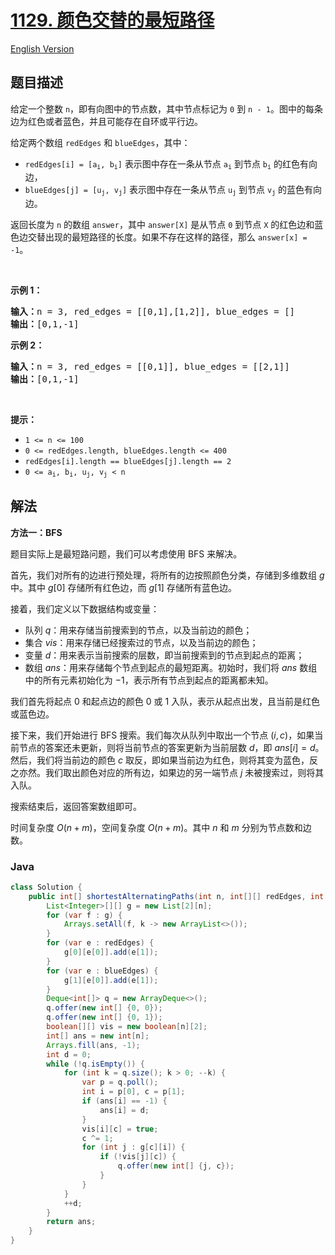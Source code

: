 # [1129. 颜色交替的最短路径](https://leetcode.cn/problems/shortest-path-with-alternating-colors)

[English Version](/solution/1100-1199/1129.Shortest%20Path%20with%20Alternating%20Colors/README_EN.md)

## 题目描述

<!-- 这里写题目描述 -->

<p>给定一个整数 <code>n</code>，即有向图中的节点数，其中节点标记为 <code>0</code> 到 <code>n - 1</code>。图中的每条边为红色或者蓝色，并且可能存在自环或平行边。</p>

<p>给定两个数组&nbsp;<code>redEdges</code>&nbsp;和&nbsp;<code>blueEdges</code>，其中：</p>

<ul>
	<li><code>redEdges[i] = [a<sub>i</sub>, b<sub>i</sub>]</code>&nbsp;表示图中存在一条从节点&nbsp;<code>a<sub>i</sub></code>&nbsp;到节点&nbsp;<code>b<sub>i</sub></code>&nbsp;的红色有向边，</li>
	<li><code>blueEdges[j] = [u<sub>j</sub>, v<sub>j</sub>]</code>&nbsp;表示图中存在一条从节点&nbsp;<code>u<sub>j</sub></code>&nbsp;到节点&nbsp;<code>v<sub>j</sub></code>&nbsp;的蓝色有向边。</li>
</ul>

<p>返回长度为 <code>n</code> 的数组&nbsp;<code>answer</code>，其中&nbsp;<code>answer[X]</code>&nbsp;是从节点&nbsp;<code>0</code>&nbsp;到节点&nbsp;<code>X</code>&nbsp;的红色边和蓝色边交替出现的最短路径的长度。如果不存在这样的路径，那么 <code>answer[x] = -1</code>。</p>

<p>&nbsp;</p>

<p><strong>示例 1：</strong></p>

<pre>
<strong>输入：</strong>n = 3, red_edges = [[0,1],[1,2]], blue_edges = []
<strong>输出：</strong>[0,1,-1]
</pre>

<p><strong>示例 2：</strong></p>

<pre>
<strong>输入：</strong>n = 3, red_edges = [[0,1]], blue_edges = [[2,1]]
<strong>输出：</strong>[0,1,-1]
</pre>

<p>&nbsp;</p>

<p><strong>提示：</strong></p>

<ul>
	<li><code>1 &lt;= n &lt;= 100</code></li>
	<li><code>0 &lt;= redEdges.length,&nbsp;blueEdges.length &lt;= 400</code></li>
	<li><code>redEdges[i].length == blueEdges[j].length == 2</code></li>
	<li><code>0 &lt;= a<sub>i</sub>, b<sub>i</sub>, u<sub>j</sub>, v<sub>j</sub>&nbsp;&lt; n</code></li>
</ul>

## 解法

**方法一：BFS**

题目实际上是最短路问题，我们可以考虑使用 BFS 来解决。

首先，我们对所有的边进行预处理，将所有的边按照颜色分类，存储到多维数组 $g$ 中。其中 $g[0]$ 存储所有红色边，而 $g[1]$ 存储所有蓝色边。

接着，我们定义以下数据结构或变量：

-   队列 $q$：用来存储当前搜索到的节点，以及当前边的颜色；
-   集合 $vis$：用来存储已经搜索过的节点，以及当前边的颜色；
-   变量 $d$：用来表示当前搜索的层数，即当前搜索到的节点到起点的距离；
-   数组 $ans$：用来存储每个节点到起点的最短距离。初始时，我们将 $ans$ 数组中的所有元素初始化为 $-1$，表示所有节点到起点的距离都未知。

我们首先将起点 $0$ 和起点边的颜色 $0$ 或 $1$ 入队，表示从起点出发，且当前是红色或蓝色边。

接下来，我们开始进行 BFS 搜索。我们每次从队列中取出一个节点 $(i, c)$，如果当前节点的答案还未更新，则将当前节点的答案更新为当前层数 $d$，即 $ans[i] = d$。然后，我们将当前边的颜色 $c$ 取反，即如果当前边为红色，则将其变为蓝色，反之亦然。我们取出颜色对应的所有边，如果边的另一端节点 $j$ 未被搜索过，则将其入队。

搜索结束后，返回答案数组即可。

时间复杂度 $O(n + m)$，空间复杂度 $O(n + m)$。其中 $n$ 和 $m$ 分别为节点数和边数。

### **Java**

```java
class Solution {
    public int[] shortestAlternatingPaths(int n, int[][] redEdges, int[][] blueEdges) {
        List<Integer>[][] g = new List[2][n];
        for (var f : g) {
            Arrays.setAll(f, k -> new ArrayList<>());
        }
        for (var e : redEdges) {
            g[0][e[0]].add(e[1]);
        }
        for (var e : blueEdges) {
            g[1][e[0]].add(e[1]);
        }
        Deque<int[]> q = new ArrayDeque<>();
        q.offer(new int[] {0, 0});
        q.offer(new int[] {0, 1});
        boolean[][] vis = new boolean[n][2];
        int[] ans = new int[n];
        Arrays.fill(ans, -1);
        int d = 0;
        while (!q.isEmpty()) {
            for (int k = q.size(); k > 0; --k) {
                var p = q.poll();
                int i = p[0], c = p[1];
                if (ans[i] == -1) {
                    ans[i] = d;
                }
                vis[i][c] = true;
                c ^= 1;
                for (int j : g[c][i]) {
                    if (!vis[j][c]) {
                        q.offer(new int[] {j, c});
                    }
                }
            }
            ++d;
        }
        return ans;
    }
}
```
